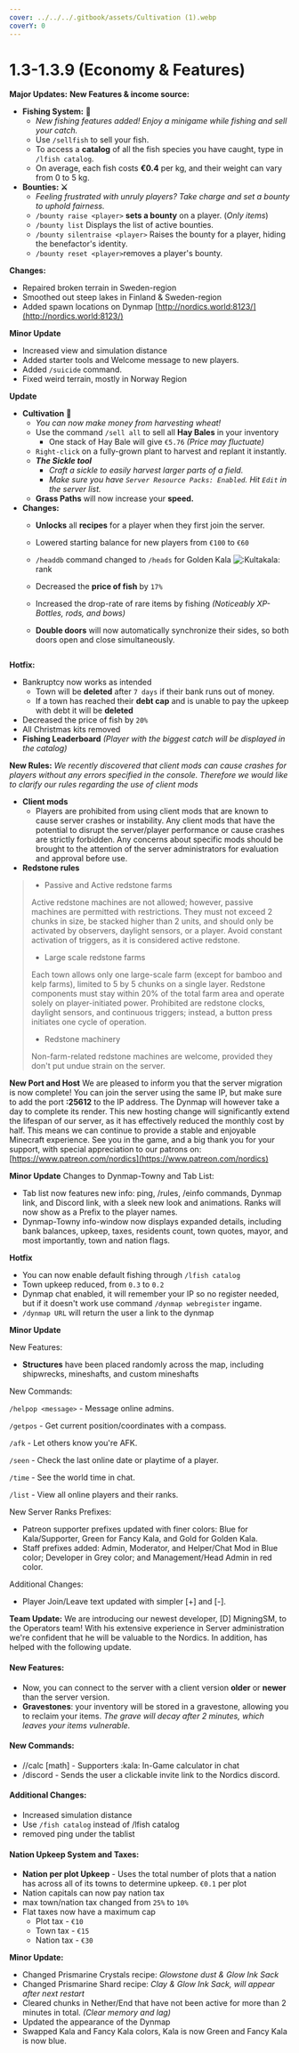 ```yaml
---
cover: ../../../.gitbook/assets/Cultivation (1).webp
coverY: 0
---
```


# 1.3-1.3.9 (Economy & Features)

**Major Updates:** **New Features & income source:**

* **Fishing System:** 🎣
  * _New fishing features added! Enjoy a minigame while fishing and sell your catch._
  * Use `/sellfish` to sell your fish.
  * To access a **catalog** of all the fish species you have caught, type in `/lfish catalog`.
  * On average, each fish costs **€0.4** per kg, and their weight can vary from 0 to 5 kg.
* **Bounties: ⚔**
  * _Feeling frustrated with unruly players? Take charge and set a bounty to uphold fairness._
  * `/bounty raise <player>` **sets a bounty** on a player. (_Only items_)
  * `/bounty list` Displays the list of active bounties.
  * `/bounty silentraise <player>` Raises the bounty for a player, hiding the benefactor's identity.
  * `/bounty reset <player>`removes a player's bounty.

**Changes:**&#x20;

* Repaired broken terrain in Sweden-region
* Smoothed out steep lakes in Finland & Sweden-region
* Added spawn locations on Dynmap [http://nordics.world:8123/](http://nordics.world:8123/)



**Minor Update**

* Increased view and simulation distance
* Added starter tools and Welcome message to new players.
* Added `/suicide` command.
* Fixed weird terrain, mostly in Norway Region



**Update**

* **Cultivation** **🌾**
  * _You can now make money from harvesting wheat!_
  * Use the command `/sell all` to sell all **Hay Bales** in your inventory
    * One stack of Hay Bale will give `€5.76` _(Price may fluctuate)_
  * `Right-click` on a fully-grown plant to harvest and replant it instantly.
  * _**The Sickle tool**_
    * _Craft a sickle to easily harvest larger parts of a field._
    * _Make sure you have `Server Resource Packs: Enabled`. Hit `Edit` in the server list._
  * **Grass Paths** will now increase your **speed.**
* **Changes:**
  * **Unlocks** all **recipes** for a player when they first join the server.
  * Lowered starting balance for new players from `€100` to `€60`
  * `/headdb` command changed to `/heads` for Golden Kala ![:Kultakala:](https://cdn.discordapp.com/emojis/976582854890893322.webp?size=40\&quality=lossless) rank
  * Decreased the **price of fish** by `17%`
  * Increased the drop-rate of rare items by fishing _(Noticeably XP-Bottles, rods, and bows)_
  *   **Double doors** will now automatically synchronize their sides, so both doors open and close simultaneously.

      <figure><img src="../../../.gitbook/assets/Cultivation.webp" alt=""><figcaption></figcaption></figure>

**Hotfix:**

* Bankruptcy now works as intended
  * Town will be **deleted** after `7 days` if their bank runs out of money.
  * If a town has reached their **debt cap** and is unable to pay the upkeep with debt it will be **deleted**
* Decreased the price of fish by `20%`
* All Christmas kits removed
* **Fishing Leaderboard** _(Player with the biggest catch will be displayed in the catalog)_

**New Rules:** _We recently discovered that client mods can cause crashes for players without any errors specified in the console. Therefore we would like to clarify our rules regarding the use of client mods_

* **Client mods**
  * Players are prohibited from using client mods that are known to cause server crashes or instability. Any client mods that have the potential to disrupt the server/player performance or cause crashes are strictly forbidden. Any concerns about specific mods should be brought to the attention of the server administrators for evaluation and approval before use.
* **Redstone rules**

> * Passive and Active redstone farms
>
> Active redstone machines are not allowed; however, passive machines are permitted with restrictions. They must not exceed 2 chunks in size, be stacked higher than 2 units, and should only be activated by observers, daylight sensors, or a player. Avoid constant activation of triggers, as it is considered active redstone.
>
> * Large scale redstone farms
>
> Each town allows only one large-scale farm (except for bamboo and kelp farms), limited to 5 by 5 chunks on a single layer. Redstone components must stay within 20% of the total farm area and operate solely on player-initiated power. Prohibited are redstone clocks, daylight sensors, and continuous triggers; instead, a button press initiates one cycle of operation.
>
> * Redstone machinery
>
> Non-farm-related redstone machines are welcome, provided they don't put undue strain on the server.



&#x20;**New Port and Host**  We are pleased to inform you that the server migration is now complete! You can join the server using the same IP, but make sure to add the port **:25612** to the IP address. The Dynmap will however take a day to complete its render. This new hosting change will significantly extend the lifespan of our server, as it has effectively reduced the monthly cost by half. This means we can continue to provide a stable and enjoyable Minecraft experience. See you in the game, and a big thank you for your support, with special appreciation to our patrons on: [https://www.patreon.com/nordics](https://www.patreon.com/nordics)



**Minor Update** Changes to Dynmap-Towny and Tab List:

* Tab list now features new info: ping, /rules, /einfo commands, Dynmap link, and Discord link, with a sleek new look and animations. Ranks will now show as a Prefix to the player names.
* Dynmap-Towny info-window now displays expanded details, including bank balances, upkeep, taxes, residents count, town quotes, mayor, and most importantly, town and nation flags.

**Hotfix**

* You can now enable default fishing through `/lfish catalog`
* Town upkeep reduced, from `0.3` to `0.2`
* Dynmap chat enabled, it will remember your IP so no register needed, but if it doesn't work use command `/dynmap webregister` ingame.
* `/dynmap URL` will return the user a link to the dynmap

**Minor Update**

New Features:

* **Structures** have been placed randomly across the map, including shipwrecks, mineshafts, and custom mineshafts

New Commands:

`/helpop <message>` - Message online admins.&#x20;

`/getpos` - Get current position/coordinates with a compass.&#x20;

`/afk` - Let others know you're AFK.

&#x20;`/seen` - Check the last online date or playtime of a player.&#x20;

`/time` - See the world time in chat.&#x20;

`/list` - View all online players and their ranks.

New Server Ranks Prefixes:

* Patreon supporter prefixes updated with finer colors: Blue for Kala/Supporter, Green for Fancy Kala, and Gold for Golden Kala.
* Staff prefixes added: Admin, Moderator, and Helper/Chat Mod in Blue color; Developer in Grey color; and Management/Head Admin in red color.

Additional Changes:

* Player Join/Leave text updated with simpler \[+] and \[-].

**Team Update:** We are introducing our newest developer, \[D] MigningSM, to the Operators team! With his extensive experience in Server administration we're confident that he will be valuable to the Nordics. In addition, has helped with the following update.

#### New Features:

* Now, you can connect to the server with a client version **older** or **newer** than the server version.
* **Gravestones**: your inventory will be stored in a gravestone, allowing you to reclaim your items. _The grave will decay after 2 minutes, which leaves your items vulnerable._

#### New Commands:

* //calc \[math] - Supporters :kala: In-Game calculator in chat
* /discord - Sends the user a clickable invite link to the Nordics discord.

#### Additional Changes:

* Increased simulation distance
* Use `/fish catalog` instead of /lfish catalog
* removed ping under the tablist

#### Nation Upkeep System and Taxes:

* **Nation per plot Upkeep** - Uses the total number of plots that a nation has across all of its towns to determine upkeep. `€0.1` per plot
* Nation capitals can now pay nation tax
* max town/nation tax changed from `25%` to `10%`
* Flat taxes now have a maximum cap
  * Plot tax - `€10`
  * Town tax - `€15`
  * Nation tax - `€30`

**Minor Update:**

* Changed Prismarine Crystals recipe: _Glowstone dust & Glow Ink Sack_
* Changed Prismarine Shard recipe: _Clay & Glow Ink Sack, will appear after next restart_
* Cleared chunks in Nether/End that have not been active for more than 2 minutes in total. _(Clear memory and lag)_
* Updated the appearance of the Dynmap
* Swapped Kala and Fancy Kala colors, Kala is now Green and Fancy Kala is now blue.

